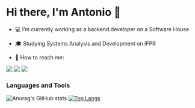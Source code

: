# Hi there, I'm Antonio 🖖

- 💻 I’m currently working as a backend developer on a Software House

- 🎓 Studying Systems Analysis and Development on IFPR
 
- 📩 How to reach me:

<a target="_blank" href="https://wa.me/5545998194884"><img src="https://img.shields.io/badge/WhatsApp-25D366?style=for-the-badge&logo=whatsapp&logoColor=white"></a>
<a target="_blank" href="https://www.instagram.com/antoniocarloss.jr/"><img src="https://img.shields.io/badge/Instagram-E4405F?style=for-the-badge&logo=instagram&logoColor=white"></a>
<a target="_blank" href="https://www.linkedin.com/in/antonio-carlos-114941207/"><img src="https://img.shields.io/badge/LinkedIn-0077B5?style=for-the-badge&logo=linkedin&logoColor=white"></a>


### Languages and Tools

![Anurag's GitHub stats](https://github-readme-stats.vercel.app/api?username=AntonioCarlos850&show_icons=true&theme=dracula) [![Top Langs](https://github-readme-stats.vercel.app/api/top-langs/?username=AntonioCarlos850&layout=compact)](https://github.com/anuraghazra/github-readme-stats)
